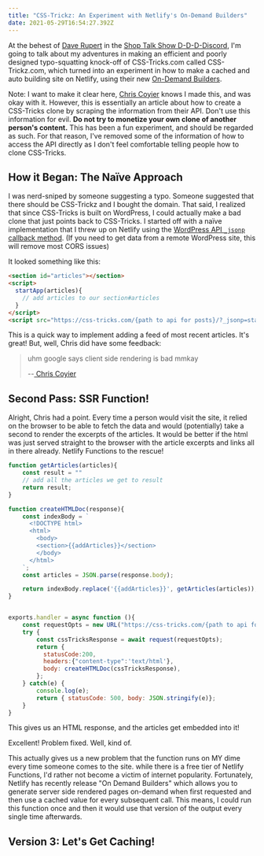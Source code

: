 ```yaml
---
title: "CSS-Trickz: An Experiment with Netlify's On-Demand Builders"
date: 2021-05-29T16:54:27.392Z
---
```

At the behest of [Dave Rupert](https://daverupert.com/) in the [Shop Talk Show D-D-D-Discord](https://www.patreon.com/shoptalkshow), I'm going to talk about my adventures in making an efficient and poorly designed typo-squatting knock-off of CSS-Tricks.com called CSS-Trickz.com, which turned into an experiment in how to make a cached and auto building site on Netlify, using their new [On-Demand Builders](https://docs.netlify.com/configure-builds/on-demand-builders/).

Note: I want to make it clear here, [Chris Coyier](https://chriscoyier.net/) knows I made this, and was okay with it. However, this is essentially an article about how to create a CSS-Tricks clone by scraping the information from their API. Don't use this information for evil. **Do not try to monetize your own clone of another person's content.** This has been a fun experiment, and should be regarded as such. For that reason, I've removed some of the information of how to access the API directly as I don't feel comfortable telling people how to clone CSS-Tricks.

## How it Began: The Naïve Approach

I was nerd-sniped by someone suggesting a typo. Someone suggested that there should be CSS-Trickz and I bought the domain. That said, I realized that since CSS-Tricks is built on WordPress, I could actually make a bad clone that just points back to CSS-Tricks. I started off with a naïve implementation that I threw up on Netlify using the [WordPress API `_jsonp` callback method](https://developer.wordpress.org/rest-api/using-the-rest-api/global-parameters/#_jsonp). (If you need to get data from a remote WordPress site, this will remove most CORS issues)

It looked something like this:

```html
<section id="articles"></section>
<script>
  startApp(articles){
    // add articles to our section#articles
  }
</script>
<script src="https://css-tricks.com/{path to api for posts}/?_jsonp=startApp"></script>
```

This is a quick way to implement adding a feed of most recent articles. It's great! But, well, Chris did have some feedback:

> uhm google says client side rendering is bad mmkay
>
> \--[ Chris Coyier](https://github.com/fimion/css-trickz/issues/1)

## Second Pass: SSR Function!

Alright, Chris had a point. Every time a person would visit the site, it relied on the browser to be able to fetch the data and would (potentially) take a second to render the excerpts of the articles. It would be better if the html was just served straight to the browser with the article excerpts and links all in there already. Netlify Functions to the rescue!

```javascript
function getArticles(articles){
    const result = ""
    // add all the articles we get to result
    return result;
}

function createHTMLDoc(response){
    const indexBody = `
      <!DOCTYPE html>
      <html>
        <body>
        <section>{{addArticles}}</section>
        </body>
      </html>
    `;
    const articles = JSON.parse(response.body);

    return indexBody.replace('{{addArticles}}', getArticles(articles));
}


exports.handler = async function (){
    const requestOpts = new URL("https://css-tricks.com/{path to api for posts}");
    try {
        const cssTricksResponse = await request(requestOpts);
        return {
          statusCode:200, 
          headers:{"content-type":'text/html'}, 
          body: createHTMLDoc(cssTricksResponse),
        };
    } catch(e) {
        console.log(e);
        return { statusCode: 500, body: JSON.stringify(e)};
    }
}
```

This gives us an HTML response, and the articles get embedded into it! 

Excellent! Problem fixed. Well, kind of.

This actually gives us a new problem that the function runs on MY dime every time someone comes to the site. while there is a free tier of Netlify Functions, I'd rather not become a victim of internet popularity. Fortunately, Netlify has recently release "On Demand Builders" which allows you to  generate server side rendered pages on-demand when first requested and then use a cached value for every subsequent call. This means, I could run this function once and then it would use that version of the output every single time afterwards.

## Version 3: Let's Get Caching!
